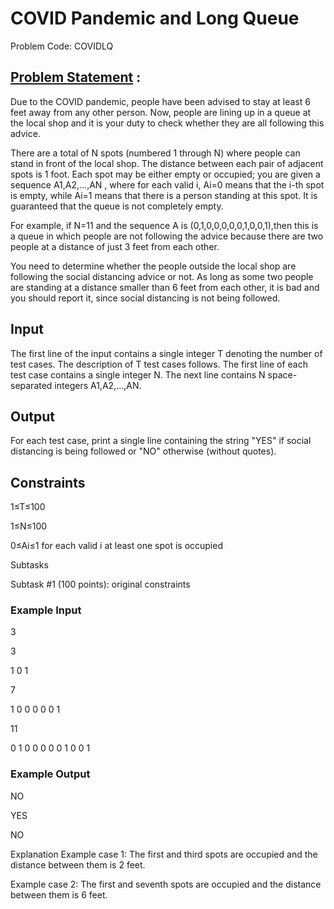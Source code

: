 # COVID Pandemic and Long Queue 
Problem Code: COVIDLQ
## [Problem Statement](https://www.codechef.com/APRIL20B/problems/COVIDLQ#) :

Due to the COVID pandemic, people have been advised to stay at least 6 feet away from any other person. Now, people are lining up in a queue at the local shop and it is your duty to check whether they are all following this advice.

There are a total of N spots (numbered 1 through N) where people can stand in front of the local shop. The distance between each pair of adjacent spots is 1 foot. Each spot may be either empty or occupied; you are given a sequence A1,A2,…,AN , where for each valid i, Ai=0 means that the i-th spot is empty, while Ai=1 means that there is a person standing at this spot. It is guaranteed that the queue is not completely empty.

For example, if 
N=11 and the sequence A is (0,1,0,0,0,0,0,1,0,0,1),then this is a queue in which people are not following the advice because there are two people at a distance of just 3 feet from each other.

You need to determine whether the people outside the local shop are following the social distancing advice or not. As long as some two people are standing at a distance smaller than 6 feet from each other, it is bad and you should report it, since social distancing is not being followed.

## Input
The first line of the input contains a single integer T denoting the number of test cases. The description of T test cases follows.
The first line of each test case contains a single integer N.
The next line contains N space-separated integers A1,A2,…,AN.
## Output
For each test case, print a single line containing the string "YES" if social distancing is being followed or "NO" otherwise (without quotes).

## Constraints
1≤T≤100

1≤N≤100

0≤Ai≤1 for each valid i
at least one spot is occupied

Subtasks

Subtask #1 (100 points): original constraints

### Example Input
3

3

1 0 1

7

1 0 0 0 0 0 1

11

0 1 0 0 0 0 0 1 0 0 1

### Example Output

NO

YES

NO

Explanation
Example case 1: The first and third spots are occupied and the distance between them is 2 feet.

Example case 2: The first and seventh spots are occupied and the distance between them is 6 feet.
